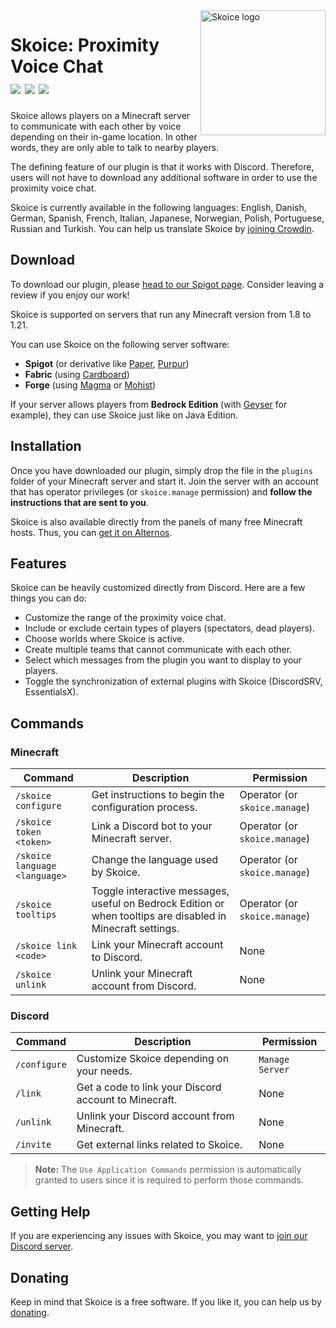 <img align="right" src="https://clementraynaud.net/Skoice.jpeg" height="200" width="200" alt="Skoice logo">

# Skoice: Proximity Voice Chat<br>[![](https://img.shields.io/spiget/downloads/82861?style=flat&labelColor=697EC4&color=7289DA&label=Downloads)](https://www.spigotmc.org/resources/skoice-proximity-voice-chat.82861) [![](https://img.shields.io/spiget/rating/82861?style=flat&labelColor=697EC4&color=7289DA&label=Rating)](https://www.spigotmc.org/resources/skoice-proximity-voice-chat.82861) [![](https://img.shields.io/discord/741375523275407461.svg?style=flat&labelColor=697EC4&color=7289DA&label=Discord)](https://discord.gg/skoice-proximity-voice-chat-741375523275407461)

Skoice allows players on a Minecraft server to communicate with each other by voice depending on their in-game location. In other words, they are only able to talk to nearby players.

The defining feature of our plugin is that it works with Discord. Therefore, users will not have to download any additional software in order to use the proximity voice chat.

Skoice is currently available in the following languages: English, Danish, German, Spanish, French, Italian, Japanese, Norwegian, Polish, Portuguese, Russian and Turkish.
You can help us translate Skoice by [joining Crowdin](https://crowdin.com/project/skoice).

## Download

To download our plugin, please [head to our Spigot page](https://www.spigotmc.org/resources/skoice-proximity-voice-chat.82861). Consider leaving a review if you enjoy our work!

Skoice is supported on servers that run any Minecraft version from 1.8 to 1.21.

You can use Skoice on the following server software:
- **Spigot** (or derivative like [Paper](https://papermc.io/downloads/paper), [Purpur](https://purpurmc.org/downloads))
- **Fabric** (using [Cardboard](https://cardboardpowered.org/))
- **Forge** (using [Magma](https://magmafoundation.org/) or [Mohist](https://mohistmc.com/))

If your server allows players from **Bedrock Edition** (with [Geyser](https://geysermc.org/) for example), they can use Skoice just like on Java Edition.

## Installation

Once you have downloaded our plugin, simply drop the file in the `plugins` folder of your Minecraft server and start it. Join the server with an account that has operator privileges (or `skoice.manage` permission) and **follow the instructions that are sent to you**.

Skoice is also available directly from the panels of many free Minecraft hosts. Thus, you can [get it on Alternos](https://alternos.org/addons/a/spigot/82861).

## Features

Skoice can be heavily customized directly from Discord. Here are a few things you can do:
- Customize the range of the proximity voice chat.
- Include or exclude certain types of players (spectators, dead players).
- Choose worlds where Skoice is active.
- Create multiple teams that cannot communicate with each other.
- Select which messages from the plugin you want to display to your players.
- Toggle the synchronization of external plugins with Skoice (DiscordSRV, EssentialsX).

## Commands

### Minecraft

| Command                       | Description                                                                                                 | Permission                    |
|-------------------------------|-------------------------------------------------------------------------------------------------------------|-------------------------------|
| `/skoice configure`           | Get instructions to begin the configuration process.                                                        | Operator (or `skoice.manage`) |
| `/skoice token <token>`       | Link a Discord bot to your Minecraft server.                                                                | Operator (or `skoice.manage`) |
| `/skoice language <language>` | Change the language used by Skoice.                                                                         | Operator (or `skoice.manage`) |
| `/skoice tooltips`            | Toggle interactive messages, useful on Bedrock Edition or when tooltips are disabled in Minecraft settings. | Operator (or `skoice.manage`) |
| `/skoice link <code>`         | Link your Minecraft account to Discord.                                                                     | None                          |
| `/skoice unlink`              | Unlink your Minecraft account from Discord.                                                                 | None                          |

### Discord

| Command      | Description                                           | Permission      |
|--------------|-------------------------------------------------------|-----------------|
| `/configure` | Customize Skoice depending on your needs.             | `Manage Server` |
| `/link`      | Get a code to link your Discord account to Minecraft. | None            |
| `/unlink`    | Unlink your Discord account from Minecraft.           | None            |
| `/invite`    | Get external links related to Skoice.                 | None            |

> **Note:** The `Use Application Commands` permission is automatically granted to users since it is required to perform those commands.

## Getting Help

If you are experiencing any issues with Skoice, you may want to [join our Discord server](https://discord.gg/skoice-proximity-voice-chat-741375523275407461).

## Donating

Keep in mind that Skoice is a free software. If you like it, you can help us by [donating](https://opencollective.com/skoice).

